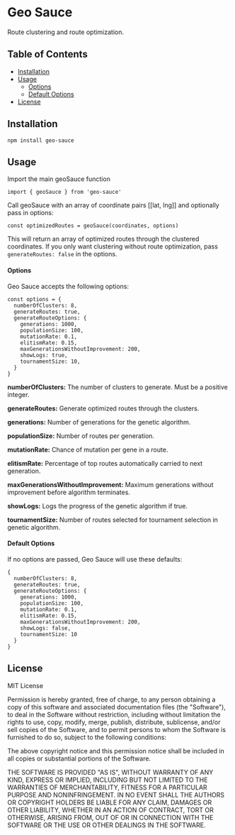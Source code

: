 # Geo Sauce
Route clustering and route optimization.

## Table of Contents
  - [Installation](#installation)
  - [Usage](#usage)
      - [Options](#options)
      - [Default Options](#default-options)
  - [License](#license)

## Installation
```npm install geo-sauce```

## Usage
Import the main geoSauce function

```import { geoSauce } from 'geo-sauce'```

Call geoSauce with an array of coordinate pairs [[lat, lng]] and optionally pass in options:

```const optimizedRoutes = geoSauce(coordinates, options)```

This will return an array of optimized routes through the clustered coordinates.
If you only want clustering without route optimization, pass `generateRoutes: false` in the options.

#### Options
Geo Sauce accepts the following options:

```
const options = {
  numberOfClusters: 8,
  generateRoutes: true,
  generateRouteOptions: {
    generations: 1000,
    populationSize: 100,
    mutationRate: 0.1,
    elitismRate: 0.15,
    maxGenerationsWithoutImprovement: 200,
    showLogs: true,
    tournamentSize: 10,
  }
}
```

**numberOfClusters:** The number of clusters to generate. Must be a positive integer.

**generateRoutes:** Generate optimized routes through the clusters.

**generations:** Number of generations for the genetic algorithm.

**populationSize:** Number of routes per generation.

**mutationRate:** Chance of mutation per gene in a route.

**elitismRate:** Percentage of top routes automatically carried to next generation.

**maxGenerationsWithoutImprovement:** Maximum generations without improvement before algorithm terminates.

**showLogs:** Logs the progress of the genetic algorithm if true.

**tournamentSize:** Number of routes selected for tournament selection in genetic algorithm.

#### Default Options
If no options are passed, Geo Sauce will use these defaults:

```
{
  numberOfClusters: 8,
  generateRoutes: true,
  generateRouteOptions: {
    generations: 1000,
    populationSize: 100, 
    mutationRate: 0.1,
    elitismRate: 0.15,
    maxGenerationsWithoutImprovement: 200,
    showLogs: false,
    tournamentSize: 10
  }
}
```

## License
MIT License

Permission is hereby granted, free of charge, to any person obtaining a copy
of this software and associated documentation files (the "Software"), to deal
in the Software without restriction, including without limitation the rights
to use, copy, modify, merge, publish, distribute, sublicense, and/or sell
copies of the Software, and to permit persons to whom the Software is
furnished to do so, subject to the following conditions:

The above copyright notice and this permission notice shall be included in all
copies or substantial portions of the Software.

THE SOFTWARE IS PROVIDED "AS IS", WITHOUT WARRANTY OF ANY KIND, EXPRESS OR
IMPLIED, INCLUDING BUT NOT LIMITED TO THE WARRANTIES OF MERCHANTABILITY,
FITNESS FOR A PARTICULAR PURPOSE AND NONINFRINGEMENT. IN NO EVENT SHALL THE
AUTHORS OR COPYRIGHT HOLDERS BE LIABLE FOR ANY CLAIM, DAMAGES OR OTHER
LIABILITY, WHETHER IN AN ACTION OF CONTRACT, TORT OR OTHERWISE, ARISING FROM,
OUT OF OR IN CONNECTION WITH THE SOFTWARE OR THE USE OR OTHER DEALINGS IN THE
SOFTWARE.